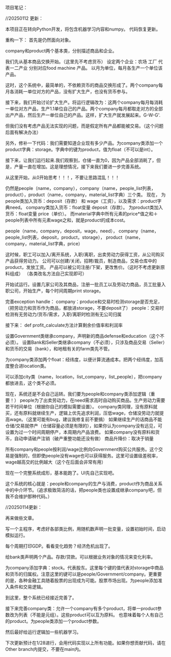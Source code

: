 项目笔记：

//20250112 更新：

本项目正在转向Python开发，将包含机器学习内容和numpy。
代码恢复更新。

重构一下：
首先是仍然面向对象。

company和product两个基本类，分别描述商品和企业。

我们先从基本商品交换开始。（这里先不考虑货币）
设定两个企业：农场 工厂 代表一二产业
分别对应food machine 产品。
以月为单位，每月各生产一个单位该产品。


这时，这个系统中，最简单的，不依赖货币的商品交换形成了。两个company每月各消耗一单位对方的产品，没有扩大生产，也没有货币参与。



接下来，我们开始讨论扩大生产。将运行逻辑改为：这两个company每月每消耗一单位对方产品，生产1.1单位自己的产品。两个company每月都取走对方的全部出产产品，然后生产一单位自己的产品。这样，扩大生产就发展起来。G-W-G'.

但我们没有考虑产品无法实现的问题，而是假定所有产品都能被交易。（这个问题后面有解决办法）

另外，修补一下代码：我们需要知道企业现有多少产品。为company类添加一个product字典：storage。字典中的键为product，值为float（不可以是int）。


接下来，让我们运行起来.我们观察到，仓储一直为0，因为产品全部消耗了，但是，产量一直在增加。这是理想情况，接下来我们要进一步完善系统。



从这里开始，从0开始思考！！！，不要让思路混乱！！！


仍然是people（name，company），company（name，people_list列表，product），product（name，company，material_list字典）三个类。
现在，
为people类加入货币：deposit（存款） 和 wage（工资），以及需求：product字典need。
company类加入货币：float变量 deposit（存款）。
为product类加入货币：float变量 price（单价）。
而material字典中所有元素的price*值之和＋people列表中所有元素wage之和，就是product的成本cost。

people（name，company，deposit，wage，need），
company（name，people_list列表，deposit，product，storage），
product（name，company，material_list字典，price）

这时候，职工可以加入/离开系统，入职/离职，出卖劳动力获得工资，从公司购买产品获得劳动力。
公司可以创建/关闭，招聘/裁员，制造商品，交易仓库中的product，发放工资。
产品可以被公司注册/下架，更改售价。（这时不考虑更新原料组成）
（各类改名方法自己实现即可）

开始试运行。设置几家公司及其商品，注册一批员工以及劳动力商品，员工批量入职公司，开始生产，每个时间周期print storage。


完善exception handle：
company：produce和交易时检测storage是否充足，（把劳动力和货币作为商品，都放进storage，不要deposit了）
people：交易时检测有无劳动力/货币/需求，入职/离职时检测有无公司归属

接下来：
def profit_calculate方法计算剩余价值率和利润率

设置Government类继承company，声明新的商品defense和education（这个不必须）。
设置Bank和Seller类继承company（不必须），只涉及商品交易（Seller）和货币的交易（bank），和地租有关的farm类先不管。

为company类添加两个float：经纬度，以便计算流通成本。把两个经纬度，加高度整合进location类。

可以添加city类（name，location，list_company，list_people），把company都放进去，这个类不必须。



现在，系统还是不会自己运转。我们要为people和company类添加逻辑（重要！）
people为了出卖劳动力，在need需求高时自动购买商品。生产劳动力需要若干时间单位（根据你自己的模拟需要设置）。
company类同理，没有原料就买，还有原料就继续生产，逻辑上优先追求利润，压低wage，仓储没劳动力就提高wage。（这里可能有bug，建议我修复前不要搞）
如果继续生产的话商品不能仓储/交易就停产（仓储容量必须是有限的），如果你认为company没有远见，可设置为过一个时间周期停产，本周期内产品浪费。
如果company没有原料和货币，自动申请破产注销（破产重整功能还没有做）
商品升降价：取决于销量

所有company和people按利润/wage比例向Government购买公共服务。这个交易是强制的，但即使people没有wage也可以获得服务。这里可设置级差税率，wage越高交的比例越大（这个在后面会非常有用）

现在一个完整系统成形，基本能跑了。UI先自己实现吧。

这个系统的核心就是：people和company的生产与消费，product作为商品关系中的中介环节。（追求极致简洁的话，把people类也设置成继承company吧，但我不会维护那种代码。）

//20250114更新：

再来做些文章。

写一个主程序，考虑好各部类比例，用随机数声明一批变量，设置初始时间，启动模拟运行。

每个周期打印GDP。看看变化趋势？经济危机出现了。

给bank类声明两个产品。存款/贷款。可以根据业务对象的情况来变化利率。

为company添加字典：stock。代表股东。这里每个键的值代表对storage中商品和货币的归属权。注意这里的键可以是people/Government/company。更重要的是，各种金融工具随着股票的出现成为可能。股票市场出现。为people添加准入条件和交易逻辑。

到这里，整个系统已经接近完善了。

接下来完善company类：允许一个company有多个product，将单一product参数改为列表（不能是元组）。这些product可以互为原料。
也意味着每个人有自己的product。为people类添加一个product参数。

然后最好给运行逻辑加一些机器学习。


下次更新预计在1/28进行，会用代码实现以上所有功能。如果你想贡献代码，请在Other branch内提交，不要在main内。
